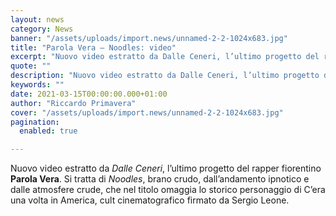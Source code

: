 ```yaml
---
layout: news
category: News
banner: "/assets/uploads/import.news/unnamed-2-2-1024x683.jpg"
title: "Parola Vera – Noodles: video"
excerpt: "Nuovo video estratto da Dalle Ceneri, l’ultimo progetto del rapper fiorentino Parola Vera. Si tratta di Noodles, brano crudo, dall’andamento ipnotico e dalle atmosfere crude, che nel titolo omaggia lo storico personaggio di C’era una volta in America, cult cinematografico firmato da Sergio Leone.  "
quote: ""
description: "Nuovo video estratto da Dalle Ceneri, l’ultimo progetto del rapper fiorentino Parola Vera. Si tratta di Noodles, brano crudo, dall’andamento ipnotico e dalle atmosfere crude, che nel titolo omaggia lo storico personaggio di C’era una volta in America, cult cinematografico firmato da Sergio Leone.  "
keywords: ""
date: 2021-03-15T00:00:00.000+01:00
author: "Riccardo Primavera"
cover: "/assets/uploads/import.news/unnamed-2-2-1024x683.jpg"
pagination:
  enabled: true

---
```


Nuovo video estratto da _Dalle Ceneri_, l’ultimo progetto del rapper fiorentino **Parola Vera**. Si tratta di _Noodles_, brano crudo, dall’andamento ipnotico e dalle atmosfere crude, che nel titolo omaggia lo storico personaggio di C’era una volta in America, cult cinematografico firmato da Sergio Leone.